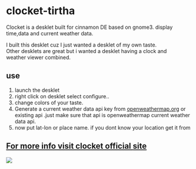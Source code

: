 
# clocket-tirtha

Clocket is a desklet built for cinnamon DE based on gnome3.
display time,data and current weather data.<br>

I built this desklet cuz I just wanted a desklet of my own taste.<br>
Other desklets are great but i wanted a desklet having a clock and <br>
weather viewer combined.<br>

## use

<ol>
<li>launch the desklet</li>
<li>right click on desklet select configure..</li>
<li>change colors of your taste.</li>
<li>Generate a current weather data api key from <a href="https://openweathermap.org/price">openweathermap.org</a> or existing api .just make sure that api is openweathermap
current weather data api.</li>
<li>now put lat-lon or place name. if you dont know your location get it from <a href="tirtharajsinha.github.io/clocket/#latlon"></li>
</ol>


## For more info visit clocket official <a href="tirtharajsinha.github.io/clocket/">site <br>

<img src="https://github.com/tirtharajsinha/clocket/blob/main/static/applyss.png">
